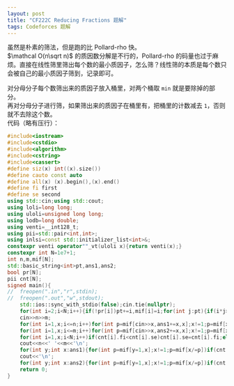 ```yaml
---
layout: post
title: "CF222C Reducing Fractions 题解"
tags: Codeforces 题解
---
```


虽然是朴素的筛法，但是跑的比 Pollard-rho 快。  
$\mathcal O(n\sqrt n)$ 的质因数分解是不行的，Pollard-rho 的码量也过于麻烦。直接在线性筛里筛出每个数的最小质因子，怎么筛？线性筛的本质是每个数只会被自己的最小质因子筛到，记录即可。

对分母分子每个数筛出来的质因子放入桶里，对两个桶取 `min` 就是要除掉的部分。  
再对分母分子进行筛，如果筛出来的质因子在桶里有，把桶里的计数减去 `1`，否则就不去除这个数。  
代码（略有压行）：
```cpp
#include<iostream>
#include<cstdio>
#include<algorithm>
#include<cstring>
#include<cassert>
#define siz(x) int((x).size())
#define cauto const auto
#define all(x) (x).begin(),(x).end()
#define fi first
#define se second
using std::cin;using std::cout;
using loli=long long;
using uloli=unsigned long long;
using lodb=long double;
using venti=__int128_t;
using pii=std::pair<int,int>;
using inlsi=const std::initializer_list<int>&;
constexpr venti operator""_vt(uloli x){return venti(x);}
constexpr int N=1e7+1;
int n,m,mif[N];
std::basic_string<int>pt,ans1,ans2;
bool pr[N];
pii cnt[N];
signed main(){
//	freopen(".in","r",stdin);
//	freopen(".out","w",stdout);
	std::ios::sync_with_stdio(false);cin.tie(nullptr);
	for(int i=2;i<N;i++){if(!pr[i])pt+=i,mif[i]=i;for(int j:pt){if(i*j>=N)break;pr[i*j]=true;mif[i*j]=j;if(i%j==0)break;}}
	cin>>n>>m;
	for(int i=1,x;i<=n;i++)for(int p=mif[cin>>x,ans1+=x,x];x!=1;p=mif[x/=p])cnt[p].fi++;
	for(int i=1,x;i<=m;i++)for(int p=mif[cin>>x,ans2+=x,x];x!=1;p=mif[x/=p])cnt[p].se++;
	for(int i=1,x;i<N;i++)if(cnt[i].fi<cnt[i].se)cnt[i].se=cnt[i].fi;else cnt[i].fi=cnt[i].se;
	cout<<n<<' '<<m<<'\n';
	for(int y;int x:ans1){for(int p=mif[y=1,x];x!=1;p=mif[x/=p])if(cnt[p].fi>0)cnt[p].fi--;else y*=p;cout<<y<<' ';}
	cout<<'\n';
	for(int y;int x:ans2){for(int p=mif[y=1,x];x!=1;p=mif[x/=p])if(cnt[p].se>0)cnt[p].se--;else y*=p;cout<<y<<' ';}
	return 0;
}
```